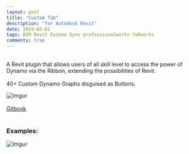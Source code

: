 ```yaml
---
layout: post
title: "Custom Tab"
description: "for Autodesk Revit"
date: 2019-05-01
tags: BIM Revit Dynamo Dyno professionalworks twhworks
comments: true
---
```

<br>
A Revit plugin that allows users of all skill level to access the power of Dynamo via the Ribbon, extending the possibilities of Revit.
<br><br>
40+ Custom Dynamo Graphs disguised as Buttons.

![Imgur](https://i.imgur.com/X5nylig.png) 
<br><br>
[Gitbook](https://bates-smart.gitbook.io/bates-smart-tab/)
<br><br>
### Examples: <br>
![Imgur](https://i.imgur.com/k9HsUQe.gif) 
<br>
